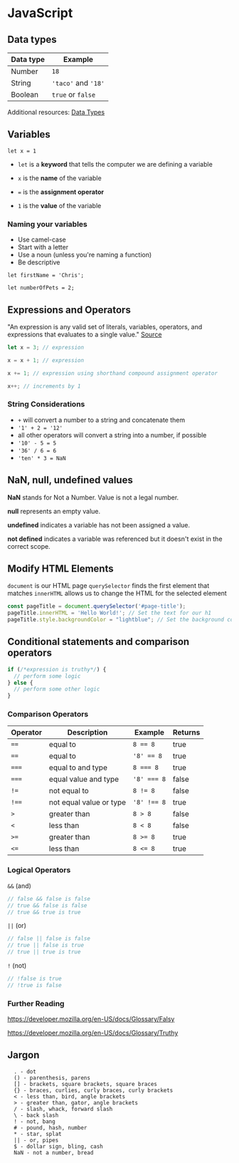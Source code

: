 # JavaScript

## Data types

Data type | Example
--- | ---
Number | `18`
String | `'taco'` and `'18'`
Boolean | `true` or `false`

Additional resources: [Data Types](https://developer.mozilla.org/en-US/docs/Web/JavaScript/Data_structures)

## Variables

`let x = 1`

- `let` is a **keyword** that tells the computer we are defining a variable

- `x` is the **name** of the variable

- `=` is the **assignment operator**

- `1` is the **value** of the variable

### Naming your variables

- Use camel-case
- Start with a letter
- Use a noun (unless you're naming a function)
- Be descriptive

`let firstName = 'Chris';`

`let numberOfPets = 2;`

## Expressions and Operators

"An expression is any valid set of literals, variables, operators, and expressions that evaluates to a single value." [Source](http://lib.ru/JAVA/javascr/expr.html)

```javascript
let x = 3; // expression

x = x + 1; // expression

x += 1; // expression using shorthand compound assignment operator

x++; // increments by 1
```

### String Considerations

- `+` will convert a number to a string and concatenate them
 - `'1' + 2 = '12'`
- all other operators will convert a string into a number, if possible
 - `'10' - 5 = 5`
 - `'36' / 6 = 6`
 - `'ten' * 3 = NaN`

## NaN, null, undefined values

**NaN** stands for Not a Number. Value is not a legal number.

**null** represents an empty value.

**undefined** indicates a variable has not been assigned a value.

**not defined** indicates a variable was referenced but it doesn't exist in the correct scope.

## Modify HTML Elements

`document` is our HTML page
`querySelector` finds the first element that matches
`innerHTML` allows us to change the HTML for the selected element

```javascript
const pageTitle = document.querySelector('#page-title');
pageTitle.innerHTML = 'Hello World!'; // Set the text for our h1
pageTitle.style.backgroundColor = "lightblue"; // Set the background color four our h1
```

## Conditional statements and comparison operators

```javascript
if (/*expression is truthy*/) {
  // perform some logic
} else {
  // perform some other logic
}
```

### Comparison Operators

Operator | Description | Example | Returns
--- | --- | --- | ---
`==` | equal to | `8 == 8` | true
`==` | equal to | `'8' == 8` | true
`===` | equal to and type | `8 === 8` | true
`===` | equal value and type | `'8' === 8` | false
`!=` | not equal to | `8 != 8` | false
`!==` | not equal value or type | `'8' !== 8` | true
`>` | greater than | `8 > 8` | false
`<` | less than | `8 < 8` | false
`>=` | greater than | `8 >= 8` | true
`<=` | less than | `8 <= 8` | true

### Logical Operators

`&&` (and)

```javascript
// false && false is false
// true && false is false
// true && true is true
```

`||` (or)

```javascript
// false || false is false
// true || false is true
// true || true is true
```

`!` (not)

```javascript
// !false is true
// !true is false
```

### Further Reading

https://developer.mozilla.org/en-US/docs/Glossary/Falsy

https://developer.mozilla.org/en-US/docs/Glossary/Truthy

## Jargon
      . - dot
      () - parenthesis, parens
      [] - brackets, square brackets, square braces
      {} - braces, curlies, curly braces, curly brackets
      < - less than, bird, angle brackets
      > - greater than, gator, angle brackets
      / - slash, whack, forward slash
      \ - back slash
      ! - not, bang
      # - pound, hash, number
      * - star, splat
      || - or, pipes
      $ - dollar sign, bling, cash
      NaN - not a number, bread
